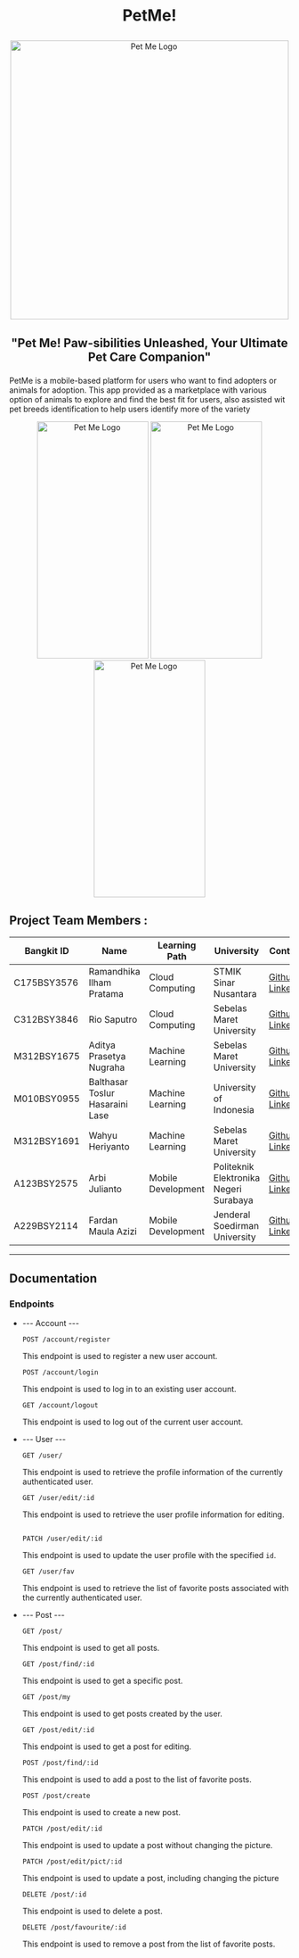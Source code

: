 # <p align="center">PetMe! </p>
<p align="center" >
    <img width="500" src="https://raw.githubusercontent.com/XnoahR/PetMe/main/asset/PetMe.png" alt="Pet Me Logo">
</p>

## <p align="center">"Pet Me! Paw-sibilities Unleashed, Your Ultimate Pet Care Companion"</p>
<p >PetMe is a mobile-based platform for users who want to find adopters or animals for adoption. This app provided as a marketplace with various option of animals to explore and find the best fit for users, also assisted wit pet breeds identification to help users identify more of the variety</p>
<div align="center">
    <img width="200" height="425" src="https://raw.githubusercontent.com/XnoahR/PetMe/main/asset/fav.jpg" alt="Pet Me Logo">
    <img width="200" height="425" src="https://raw.githubusercontent.com/XnoahR/PetMe/main/asset/my.jpg" alt="Pet Me Logo">
    <img width="200" height="425" src="https://raw.githubusercontent.com/XnoahR/PetMe/main/asset/home.jpg" alt="Pet Me Logo">
</div>

<h2> Project Team Members : </h2>

|Bangkit ID|Name|Learning Path|University|Contact|
|-----|-----|-----|-----|-----|
|C175BSY3576|Ramandhika Ilham Pratama|Cloud Computing|STMIK Sinar Nusantara|[Github](https://github.com/ramandhika) [LinkedIn](https://www.linkedin.com/in/ramandhika-ip/)|
|C312BSY3846|Rio Saputro|Cloud Computing|Sebelas Maret University|[Github](https://github.com/XnoahR) [LinkedIn](https://www.linkedin.com/in/icedmocca/)|
|M312BSY1675|Aditya Prasetya Nugraha|Machine Learning|Sebelas Maret University|[Github](https://github.com/Adztrz) [LinkedIn](https://www.linkedin.com/in/aditia-nugraha-65071a210/)|
|M010BSY0955|Balthasar Toslur Hasaraini Lase|Machine Learning|University of Indonesia|[Github](https://github.com/lasebalth) [LinkedIn](https://www.linkedin.com/in/balthasarthlase/)|
|M312BSY1691|Wahyu Heriyanto|Machine Learning|Sebelas Maret University|[Github](https://github.com/WahyuHeriyanto) [LinkedIn](https://www.linkedin.com/in/wahyu-heriyanto-bb972921a/)|
|A123BSY2575|Arbi Julianto|Mobile Development|Politeknik Elektronika Negeri Surabaya|[Github](https://github.com/Arbikoj) [LinkedIn](https://www.linkedin.com/in/aarbii/)|
|A229BSY2114|Fardan Maula Azizi|Mobile Development|Jenderal Soedirman University|[Github](https://github.com/fardanmaulaazizi) [LinkedIn](https://www.linkedin.com/in/fardanmaula/)|



---
## Documentation
### Endpoints
* --- Account ---
  
  ```
  POST /account/register
  ```
  This endpoint is used to register a new user account.

  ```
  POST /account/login
  ```
  This endpoint is used to log in to an existing user account.

  ```
  GET /account/logout
  ```
  This endpoint is used to log out of the current user account.
  
* --- User ---

  ```
  GET /user/
  ```
  This endpoint is used to retrieve the profile information of the currently authenticated user.
  
  ```
  GET /user/edit/:id
  ```
  This endpoint is used to retrieve the user profile information for editing.
  ```
  
  PATCH /user/edit/:id
  ```
  This endpoint is used to update the user profile with the specified `id`.

  ```
  GET /user/fav
  ```
  This endpoint is used to retrieve the list of favorite posts associated with the currently authenticated user.
  
* --- Post ---
   ```
  GET /post/
  ```
  This endpoint is used to get all posts.

  ```
  GET /post/find/:id
  ```
  This endpoint is used to get a specific post.

  ```
  GET /post/my
  ```
  This endpoint is used to get posts created by the user.

  ```
  GET /post/edit/:id
  ```
  This endpoint is used to get a post for editing.

   ```
   POST /post/find/:id
   ```
  This endpoint is used to add a post to the list of favorite posts.

   ```
   POST /post/create
   ```
  This endpoint is used to create a new post.

  ```
  PATCH /post/edit/:id
  ```
  This endpoint is used to update a post without changing the picture.

  ```
  PATCH /post/edit/pict/:id
  ```
  This endpoint is used to update a post, including changing the picture
  
  ```
  DELETE /post/:id
  ```
  This endpoint is used to delete a post.

  ```
  DELETE /post/favourite/:id
  ```
  This endpoint is used to remove a post from the list of favorite posts.
